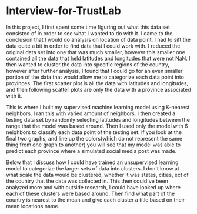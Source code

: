 # Interview-for-TrustLab

In this project, I first spent some time figuring out what this data set consisted of in order to see what I wanted to do with it. I came to the conclusion that I would do analysis on location of data point. I had to sift the data quite a bit in order to find data that I could work with. I reduced the original data set into one that was much smaller, however this smaller one contained all the data that held latitudes and longitudes that were not NaN. I then wanted to cluster the data into specific regions of the country, however after further analysis, I found that I could go for an even smaller portion of the data that would allow me to categorize each data point into provinces. The first scatter plot is all the data with latitudes and longitudes, and then following scatter plots are only the data with a province associated with it.

This is where I built my supervised machine learning model using K-nearest neighbors. I ran this with varied amount of neighbors. I then created a testing data set by randomly selecting latitudes and longitudes between the range that the model was based around. Then I used only the model with 6 neighbors to classify each data point of the testing set. If you look at the final two graphs, and line up the colors(which do not represent the same thing from one graph to another) you will see that my model was able to predict each province where a simulated social media post was made.

Below that I discuss how I could have trained an unsupervised learning model to categorize the larger sets of data into clusters. I don't know at what scale the data would be clustered, whether it was states, cities, ect of the country that the data was collected in. This then could've been analyzed more and with outside research, I could have looked up where each of these clusters were based around. Then find what part of the country is nearest to the mean and give each cluster a title based on their mean locations name.
